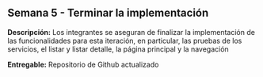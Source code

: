 ## Semana 5 - Terminar la implementación

**Descripción:** Los integrantes se aseguran de finalizar la implementación de las funcionalidades para esta iteración, en particular, las pruebas de los servicios, el listar y listar detalle, la página principal y la navegación

**Entregable:** Repositorio de Github actualizado
